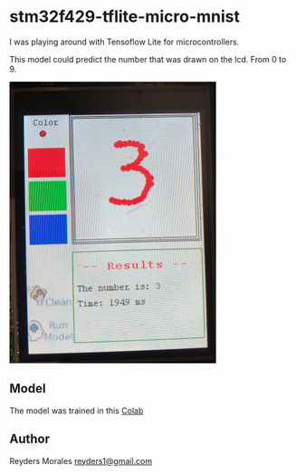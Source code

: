 # stm32f429-tflite-micro-mnist

I was playing around with Tensoflow Lite for microcontrollers. 

This model could predict the number that was drawn on the lcd. From 0 to 9. 

![Example](img/example.png)

## Model

The model was trained in this [Colab](https://colab.research.google.com/drive/1VplKYj2p9_9LHHPtLSMRfFzcTP--8NoM?usp=sharing)


## Author

Reyders Morales reyders1@gmail.com